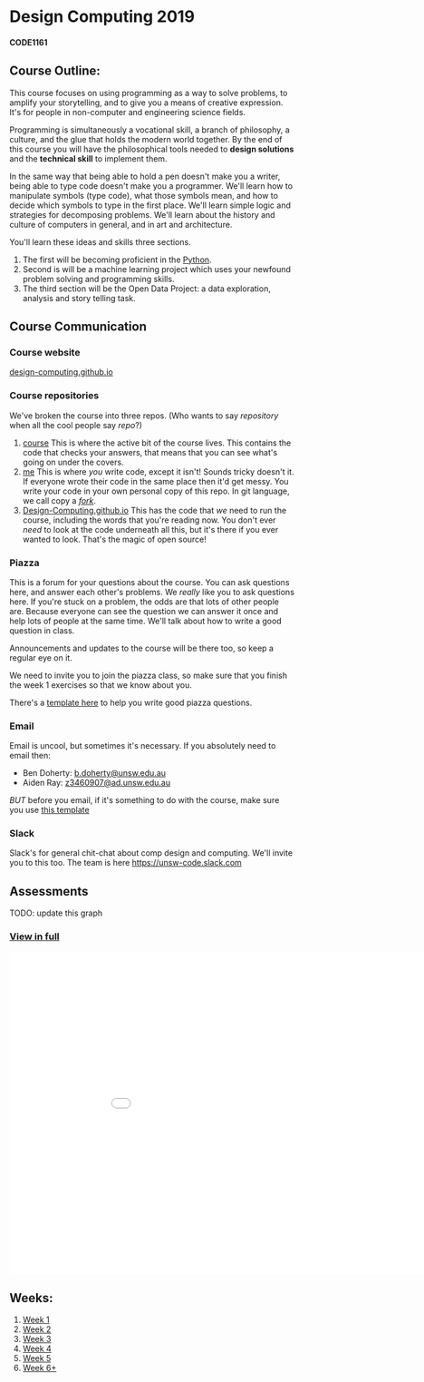 # Design Computing 2019

#### CODE1161

## Course Outline:

This course focuses on using programming as a way to solve problems, to amplify your storytelling, and to give you a means of creative expression. It's for people in non-computer and engineering science fields.

Programming is simultaneously a vocational skill, a branch of philosophy, a culture, and the glue that holds the modern world together. By the end of this course you will have the philosophical tools needed to **design solutions** and the **technical skill** to implement them.

In the same way that being able to hold a pen doesn't make you a writer, being able to type code doesn't make you a programmer. We'll learn how to manipulate symbols (type code), what those symbols mean, and how to decide which symbols to type in the first place. We'll learn simple logic and strategies for decomposing problems. We'll learn about the history and culture of computers in general, and in art and architecture.

You'll learn these ideas and skills three sections.

1. The first will be becoming proficient in the [Python](<https://en.wikipedia.org/wiki/Python_(programming_language)>).
1. Second is will be a machine learning project which uses your newfound problem solving and programming skills.
1. The third section will be the Open Data Project: a data exploration, analysis and story telling task.

## Course Communication

### Course website

[design-computing.github.io](https://design-computing.github.io/)

### Course repositories

We've broken the course into three repos. (Who wants to say _repository_ when all the cool people say _repo_?)

1. [course](https://github.com/Design-Computing/course) This is where the active bit of the course lives. This contains the code that checks your answers, that means that you can see what's going on under the covers.
1. [me](https://github.com/Design-Computing/me) This is where _you_ write code, except it isn't! Sounds tricky doesn't it. If everyone wrote their code in the same place then it'd get messy. You write your code in your own personal copy of this repo. In git language, we call copy a _[fork](https://help.github.com/en/articles/fork-a-repo)_.
1. [Design-Computing.github.io](https://github.com/Design-Computing/Design-Computing.github.io) This has the code that _we_ need to run the course, including the words that you're reading now. You don't ever _need_ to look at the code underneath all this, but it's there if you ever wanted to look. That's the magic of open source!

### Piazza

This is a forum for your questions about the course. You can ask questions here, and answer each other's problems. We _really_ like you to ask questions here. If you're stuck on a problem, the odds are that lots of other people are. Because everyone can see the question we can answer it once and help lots of people at the same time. We'll talk about how to write a good question in class.

Announcements and updates to the course will be there too, so keep a regular eye on it.

We need to invite you to join the piazza class, so make sure that you finish the week 1 exercises so that we know about you.

There's a [template here](piazzaQuestionTemplate.md) to help you write good piazza questions.

### Email

Email is uncool, but sometimes it's necessary. If you absolutely need to email then:

- Ben Doherty: b.doherty@unsw.edu.au
- Aiden Ray: z3460907@ad.unsw.edu.au

_BUT_ before you email, if it's something to do with the course, make sure you use [this template](email_template)

### Slack

Slack's for general chit-chat about comp design and computing. We'll invite you to this too. The team is here https://unsw-code.slack.com

## Assessments

TODO: update this graph

### [View in full](./admin/diagrams.html)

<iframe src="./admin/diagrams.html" frameborder="0" width="960" height="569" allowfullscreen="true" mozallowfullscreen="true" webkitallowfullscreen="true"></iframe>

## Weeks:

1. [Week 1](week1)
1. [Week 2](week2)
1. [Week 3](week3)
1. [Week 4](week4)
1. [Week 5](week5)
1. [Week 6+](theRest)
